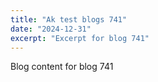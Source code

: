 ```yaml
---
title: "Ak test blogs 741"
date: "2024-12-31"
excerpt: "Excerpt for blog 741"
---
```


Blog content for blog 741